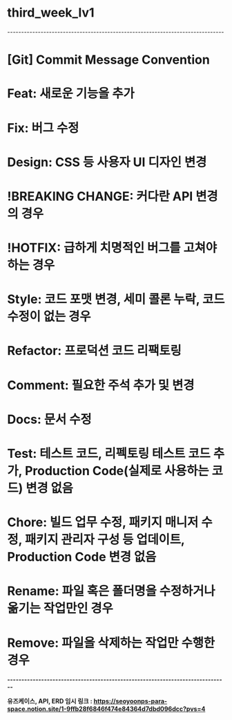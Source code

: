 # third_week_lv1<br>
------------------------------------------------------------------------------<br>
# <b> [Git] Commit Message Convention <b><br>
# Feat: 새로운 기능을 추가<br>
# Fix: 버그 수정<br>
# Design: CSS 등 사용자 UI 디자인 변경<br>
# !BREAKING CHANGE:	커다란 API 변경의 경우<br>
# !HOTFIX:	급하게 치명적인 버그를 고쳐야하는 경우<br>
# Style:	코드 포맷 변경, 세미 콜론 누락, 코드 수정이 없는 경우<br>
# Refactor:	프로덕션 코드 리팩토링<br>
# Comment:	필요한 주석 추가 및 변경<br>
# Docs:	문서 수정<br>
# Test:	테스트 코드, 리펙토링 테스트 코드 추가, Production Code(실제로 사용하는 코드) 변경 없음<br>
# Chore:	빌드 업무 수정, 패키지 매니저 수정, 패키지 관리자 구성 등 업데이트, Production Code 변경 없음<br>
# Rename:	파일 혹은 폴더명을 수정하거나 옮기는 작업만인 경우<br>
# Remove:	파일을 삭제하는 작업만 수행한 경우<br>
------------------------------------------------------------------------------<br>

유즈케이스, API, ERD 임시 링크 : https://seoyoonps-para-space.notion.site/1-9ffb28f6846f474e84364d7dbd096dcc?pvs=4
